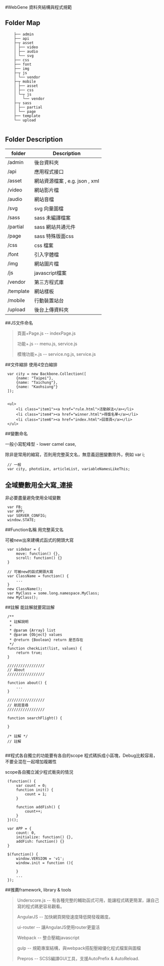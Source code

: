 #WebGene 資料夾結構與程式規範


## Folder Map

```	
    ├── admin     
    ├── api
    ├─┬ asset
    │ ├── video
    │ ├── audio
    │ └── svg
    ├── css
    ├── font
    ├── img
    ├─┬ js
    │ └── vendor
    ├─┬ mobile
    │ ├── asset
    │ ├── css
    │ └─┬ js
    │   └── vendor
    ├─┬ sass
    │ ├── partial
    │ └── page
    ├── template
    └── upload
	
```


## Folder Description

folder              |    Description   
--------------------|-------------------------------
/admin              |  後台資料夾
/api                |  應用程式接口
/asset              |  網站資源檔案 , e.g. json , xml 
/video              |  網站影片檔
/audio              |  網站音檔
/svg                |  svg 向量圖檔
/sass               |  sass 未編譯檔案
/partial            |  sass 網站共通元件
/page               |  sass 特殊版面css
/css                |  css 檔案
/font               |  引入字體檔 
/img                |  網站圖片檔
/js                 |  javascript檔案
/vendor             |  第三方程式庫
/template           |  網站樣板
/mobile             |  行動裝置站台
/upload             |  後台上傳資料夾


        

##JS文件命名
> 頁面+Page.js -- indexPage.js
>
> 功能+.js -- menu.js, service.js
>
> 模塊功能+.js -- service.ng.js, service.js


##文件縮排
使用4空白縮排

```
 var city = new Backbone.Collection([
     {name: "Taipei"},
     {name: "Taichung"},
     {name: "Kaohsiung"}
 ]);
 

 <ul>
     <li class="item1"><a href="rule.html">活動辦法</a></li>
     <li class="item4"><a href="winner.html">得獎名單</a></li>
     <li class="item6"><a href="index.html">回首頁</a></li>
 </ul>
```

##變數命名

一般小寫駝峰型 - lower camel case,

除非是常用的縮寫，否則用完整英文名，無意義迴圈變數除外，例如 var i;

```
 // 一般
 var city, photoSize, articleList, variableNamesLikeThis;
```

## 全域變數用全大寫_連接
非必要盡量避免使用全域變數

```
 var FB;
 var APP;
 var SERVER_CONFIG;
 window.STATE;
```

##Function名稱
用完整英文名

可被new出來建構式函式的開頭大寫

```
 var sidebar = {
     move: function() {},
     scroll: function() {}
 }
 
 // 可被new的函式開頭大寫
 var ClassName = function() {
     ...
 }
 new ClassName();
 var MyClass = some.long.namespace.MyClass;
 new MyClass();
```

##註解
能註解就要寫註解

```
 /**
  * 註解說明
  *
  * @param {Array} list
  * @param {Object} values
  * @return {Boolean} return 是否存在
  */
 function checkList(list, values) {
     return true;
 }
 
 /////////////////
 // About 
 /////////////////
 
 function about() {
     ...
 }
 
 /////////////////
 // 航班查尋 
 /////////////////
 
 function searchFlight() {
 
 }
 
 /* 註解 */
 // 註解
 
```

##程式各自獨立的功能要有各自的scope
程式碼拆成小區塊，Debug比較容易，不要全混在一起增加複雜性

scope各自獨立減少程式衝突的情況

```
 (function() {
     var count = 0;
     function init() {
         count = 1;
     }
     
     function addFish() {
         count++;
     }
 })();
 
 var APP = {
     count: 0,
     initialize: function() {},
     addFish: function() {}
 }
 
 $(function() {
     window.VERSION = 'v1';
     window.init = function (){
     
     }
     ...
 });
```

##推薦framework, library & tools
> Underscore.js -- 有各種完整的輔助函式可用，能讓程式碼更簡潔，讓自己寫的程式碼更容易觀看。
>
> AngularJS -- 加快網頁開發速度降低開發複雜度。
>
> ui-router -- 讓AngularJS使用router更靈活
>
> Webpack -- 整合壓縮javascript
>
> gulp -- 規範專案結構，與webpack搭配壓縮優化程式檔案與圖檔
>
> Prepros -- SCSS編譯GUI工具，支援AutoPrefix & AutoReload.